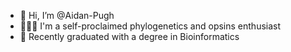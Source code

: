 - 👋 Hi, I’m @Aidan-Pugh
- 🧑🏼‍🔬 I'm a self-proclaimed phylogenetics and opsins enthusiast
- 🧬 Recently graduated with a degree in Bioinformatics

<!---
Aidan-Pugh/Aidan-Pugh is a ✨ special ✨ repository because its `README.md` (this file) appears on your GitHub profile.
You can click the Preview link to take a look at your changes.
--->
